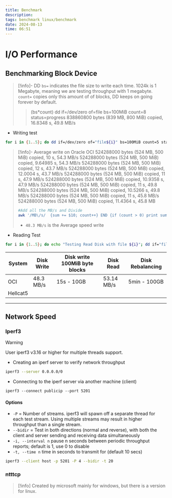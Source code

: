 ```yaml
---
title: Benchmark
description: 
tags: benchmark linux/benchmark
date: 2024-08-13
time: 06:51
---
```


# I/O Performance

## Benchmarking Block Device

> [!info]-  DD
> `bs=` indicates the file size to write each time. 1024k is 1 Megabyte, meaning we are testing throughput with 1 megabyte.
> `count=` copies only this amount of of blocks, DD keeps on going forever by default.
> > (bs\*count)
> > dd if=/dev/zero of=file bs=100MiB count=8 status=progress
> > 838860800 bytes (839 MB, 800 MiB) copied, 16.8348 s, 49.8 MB/s

* Writing test

```bash
for i in {1..5}; do dd if=/dev/zero of="file${i}" bs=100MiB count=5 status=progress; done
```

>[!info]- Average write on Oracle OCI
>524288000 bytes (524 MB, 500 MiB) copied, 10 s, 54.3 MB/s
>524288000 bytes (524 MB, 500 MiB) copied, 9.64985 s, 54.3 MB/s
>524288000 bytes (524 MB, 500 MiB) copied, 12 s, 43.7 MB/s
>524288000 bytes (524 MB, 500 MiB) copied, 12.0004 s, 43.7 MB/s
>524288000 bytes (524 MB, 500 MiB) copied, 11 s, 47.9 MB/s
>524288000 bytes (524 MB, 500 MiB) copied, 10.9358 s, 47.9 MB/s
>524288000 bytes (524 MB, 500 MiB) copied, 11 s, 49.8 MB/s
>524288000 bytes (524 MB, 500 MiB) copied, 10.5266 s, 49.8 MB/s
>524288000 bytes (524 MB, 500 MiB) copied, 11 s, 45.8 MB/s
>524288000 bytes (524 MB, 500 MiB) copied, 11.4364 s, 45.8 MB
>```bash
>#Add all the MB/s and Divide
>awk '/MB\/s/  {sum += $10; count++} END {if (count > 0) print sum / count " MB/s"}'
>```
> * `48.3 MB/s` is the Average speed write

* Reading Test

```bash
for i in {1..5}; do echo "Testing Read Disk with file ${i}"; dd if="file${i}" of=/dev/null; done
```

| System   | Disk Write | Disk write 100MiB byte blocks | Disk Read  | Disk Rebalancing |
| -------- | ---------- | ----------------------------- | ---------- | ---------------- |
| OCI      | 48.3 MB/s  | 15s - 10GB                    | 53.14 MB/s | 5min - 100GB     |
| Hellcat5 |            |                               |            |                  |

---
## Network Speed

### Iperf3

> [!warning]
> User iperf3 v3.16 or higher for multiple threads support.

*  Creating an iperf server to verify network throughput

```bash
iperf3 --server 0.0.0.0/0
```

* Connecting to the iperf server via another machine (client)

```
iperf3 --connect publicip --port 5201
```

#### Options

* `-P` =  Number of streams. iperf3 will spawn off a separate thread for each test stream. Using multiple streams may result in higher throughput than a single stream.
* `--bidir` = Test in both directions (normal and reverse), with both the client and server sending and receiving data simultaneously
* `-i, --interval n` pause n seconds between periodic throughput reports; default is 1, use 0 to disable
* `-t, --time n` time in seconds to transmit for (default 10 secs)

```bash
iperf3 --client host -p 5201 -P 4 --bidir -t 20
```

### ntttcp 

> [!info]
> Created by microsoft mainly for windows, but there is a version for linux.